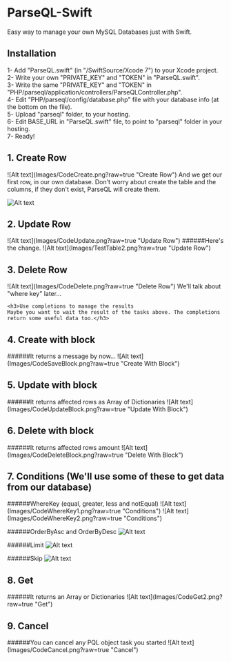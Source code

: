 # ParseQL-Swift
Easy way to manage your own MySQL Databases just with Swift.

## Installation
1- Add "ParseQL.swift" (in "/SwiftSource/Xcode 7") to your Xcode project.<br>
2- Write your own "PRIVATE_KEY" and "TOKEN" in "ParseQL.swift".<br>
3- Write the same "PRIVATE_KEY" and "TOKEN" in "PHP/parseql/application/controllers/ParseQLController.php".<br>
4- Edit "PHP/parseql/config/database.php" file with your database info (at the bottom on the file).<br>
5- Upload "parseql" folder, to your hosting.<br>
6- Edit BASE_URL in "ParseQL.swift" file, to point to "parseql" folder in your hosting.<br>
7- Ready!<br>
<h2>1. Create Row</h2>
![Alt text](Images/CodeCreate.png?raw=true "Create Row")
    And we get our first row, in our own database.
    Don't worry about create the table and the columns, if they don't exist, ParseQL will create them.
    
![Alt text](Images/TestTable1.png?raw=true "Create")


<h2>2. Update Row</h2>
![Alt text](Images/CodeUpdate.png?raw=true "Update Row")
######Here's the change.
![Alt text](Images/TestTable2.png?raw=true "Update Row")


<h2>3. Delete Row</h2>
![Alt text](Images/CodeDelete.png?raw=true "Delete Row")
    We'll talk about "where key" later...


    <h3>Use completions to manage the results
    Maybe you want to wait the result of the tasks above. The completions return some useful data too.</h3>

<h2>4. Create with block</h2>
######It returns a message by now...
![Alt text](Images/CodeSaveBlock.png?raw=true "Create With Block")


<h2>5. Update with block</h2>
######It returns affected rows as Array of Dictionaries
![Alt text](Images/CodeUpdateBlock.png?raw=true "Update With Block")


<h2>6. Delete with block</h2>
######It returns affected rows amount
![Alt text](Images/CodeDeleteBlock.png?raw=true "Delete With Block")


<h2>7. Conditions (We'll use some of these to get data from our database)</h2>
######WhereKey (equal, greater, less and notEqual)
![Alt text](Images/CodeWhereKey1.png?raw=true "Conditions")
![Alt text](Images/CodeWhereKey2.png?raw=true "Conditions")

######OrderByAsc and OrderByDesc
![Alt text](Images/CodeOrderBy.png?raw=true "OrderBy")

######Limit
![Alt text](Images/CodeLimit.png?raw=true "Limit")

######Skip
![Alt text](Images/CodeSkip.png?raw=true "Skip")



<h2>8. Get</h2>
######It returns an Array or Dictionaries
![Alt text](Images/CodeGet2.png?raw=true "Get")


<h2>9. Cancel</h2>
######You can cancel any PQL object task you started
![Alt text](Images/CodeCancel.png?raw=true "Cancel")
